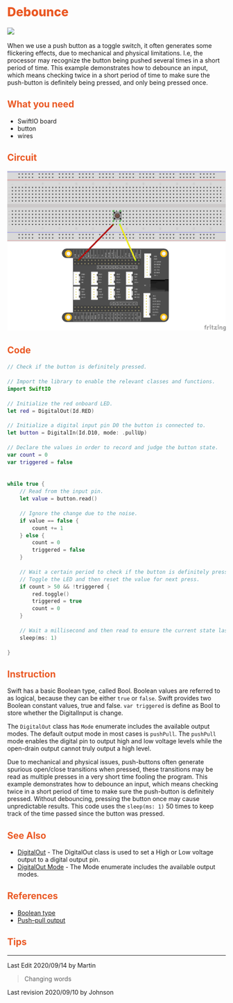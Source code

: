 # <span style="color:#EA5823;font-weight:800">Debounce</span>

![](../../.gitbook/assets/Debounce/Debounce.gif)

When we use a push button as a toggle switch, it often generates some flickering effects, due to mechanical and physical limitations. I.e, the processor may recognize the button being pushed several times in a short period of time. This example demonstrates how to debounce an input, which means checking twice in a short period of time to make sure the push-button is definitely being pressed, and only being pressed once.

## <span style="color:#EA5823;font-weight:700">What you need</span>

- SwiftIO board
- button
- wires

## <span style="color:#EA5823;font-weight:700">Circuit</span>

![](../../.gitbook/assets/Debounce/../ButtoncontrolLED/ButtoncontrolLED_bb.png)

## <span style="color:#EA5823;font-weight:700">Code</span>


```swift
// Check if the button is definitely pressed.

// Import the library to enable the relevant classes and functions.
import SwiftIO

// Initialize the red onboard LED.
let red = DigitalOut(Id.RED)

// Initialize a digital input pin D0 the button is connected to.
let button = DigitalIn(Id.D10, mode: .pullUp)

// Declare the values in order to record and judge the button state.
var count = 0
var triggered = false


while true {
    // Read from the input pin.
    let value = button.read()
    
    // Ignore the change due to the noise.
    if value == false {
        count += 1
    } else {
        count = 0
        triggered = false
    }
    
    // Wait a certain period to check if the button is definitely pressed. 
    // Toggle the LED and then reset the value for next press.
    if count > 50 && !triggered {
        red.toggle()
        triggered = true
        count = 0
    }
    
    // Wait a millisecond and then read to ensure the current state last for enough time. 
    sleep(ms: 1)

}
```

## <span style="color:#EA5823;font-weight:700">Instruction</span>

Swift has a basic Boolean type, called Bool. Boolean values are referred to as logical, because they can be either `true` or `false`. Swift provides two Boolean constant values, true and false. `var triggered` is define as Bool to store whether the DigitalInput is change.

The `DigitalOut` class has `Mode` enumerate includes the available output modes. The default output mode in most cases is `pushPull`. The `pushPull` mode enables the digital pin to output high and low voltage levels while the open-drain output cannot truly output a high level.

Due to mechanical and physical issues, push-buttons often generate spurious open/close transitions when pressed, these transitions may be read as multiple presses in a very short time fooling the program. This example demonstrates how to debounce an input, which means checking twice in a short period of time to make sure the push-button is definitely pressed. Without debouncing, pressing the button once may cause unpredictable results. This code uses the `sleep(ms: 1)` 50 times to keep track of the time passed since the button was pressed.


## <span style="color:#EA5823;font-weight:700">See Also</span>

- [DigitalOut](https://swiftioapi.madmachine.io/Classes/DigitalOut.html) - The DigitalOut class is used to set a High or Low voltage output to a digital output pin. 
- [DigitalOut Mode](https://swiftioapi.madmachine.io/Classes/DigitalOut/Mode.html) - The Mode enumerate includes the available output modes.

## <span style="color:#EA5823;font-weight:700">References</span>

- [Boolean type](https://docs.swift.org/swift-book/LanguageGuide/TheBasics.html)
- [Push–pull output](https://en.wikipedia.org/wiki/Push%E2%80%93pull_output)

## <span style="color:#EA5823;font-weight:700">Tips</span>


---
Last Edit 2020/09/14 by Martin
> Changing words

Last revision 2020/09/10 by Johnson